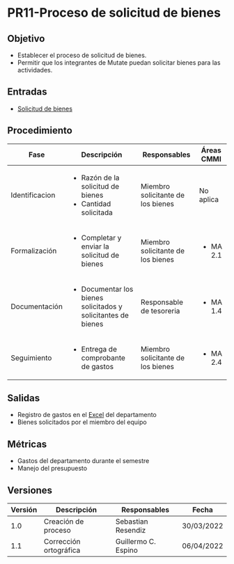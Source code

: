 # PR11-Proceso de solicitud de bienes

## Objetivo

- Establecer el proceso de solicitud de bienes.
- Permitir que los integrantes de Mutate puedan solicitar bienes para las actividades.


## Entradas
- <a href="https://forms.gle/oWnr72zcTufa59wYA" target="_blank">Solicitud de bienes</a>

## Procedimiento

<table>
    <thead>
        <th>Fase</th>
        <th>Descripción</th>
        <th>Responsables</th>
        <th>Áreas CMMI</th>
    </thead>

<tbody>
    <tr>
      <td>Identificacion</td>
      <td>
        <ul>
           <li>Razón de la solicitud de bienes</li>
          <li>Cantidad solicitada</li>
        </ul>
      </td>
      <td>Miembro solicitante de los bienes</td>
      <td>
       No aplica
      </td>
    </tr>
    <tr>
      <td>Formalización</td>
      <td>
        <ul>
            <li>Completar y enviar la solicitud de bienes</li>
        </ul>
      </td>
      <td>Miembro solicitante de los bienes</td>
      <td>
        <ul>
            <li>MA 2.1</li>
        </ul>
      </td>
    </tr>
     <tr>
      <td>Documentación</td>
      <td>
        <ul>
            <li>Documentar los bienes solicitados y solicitantes de bienes</li>
        </ul>
      </td>
      <td>Responsable de tesoreria</td>
      <td>
       <ul>
            <li>MA 1.4</li>
        </ul>
      </td>
    </tr>
  <tr>
      <td>Seguimiento</td>
      <td>
        <ul>
            <li>Entrega de comprobante de gastos</li>
        </ul>
      </td>
      <td>Miembro solicitante de los bienes</td>
      <td>
        <ul>
            <li>MA 2.4</li>
        </ul>
      </td>
    </tr>
  </tbody>
</table>

## Salidas
- Registro de gastos en el <a href="https://docs.google.com/spreadsheets/d/1aBkx6vV6ypCKLcBT36hP9tkeGxObaQFf1rOBzqts5Kc/edit?usp=sharing" target="_blank">Excel</a> del departamento
- Bienes solicitados por el miembro del equipo
## Métricas

- Gastos del departamento durante el semestre
- Manejo del presupuesto 

## Versiones

| Versión | Descripción                      | Responsables   | Fecha      |
| ------- | -------------------------------- | -------------- | ---------- |
| 1.0     | Creación de proceso          | Sebastian Resendiz | 30/03/2022  |
| 1.1     | Corrección ortográfica       | Guillermo C. Espino | 06/04/2022  |
